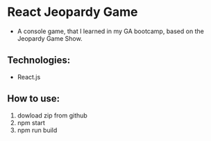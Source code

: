 # React Jeopardy Game

- A console game, that I learned in my GA bootcamp, based on the Jeopardy Game Show.

## Technologies:

- React.js

## How to use:

1. dowload zip from github
2. npm start
3. npm run build
